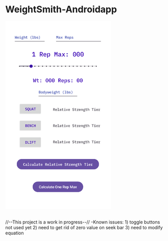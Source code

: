 # WeightSmith-Androidapp

![](images/weightSmith.png)
<br>
##
//--This project is a work in progress--//
-Known issues: 1) toggle buttons not used yet
               2) need to get rid of zero value on seek bar
               3) need to modify equation
               
